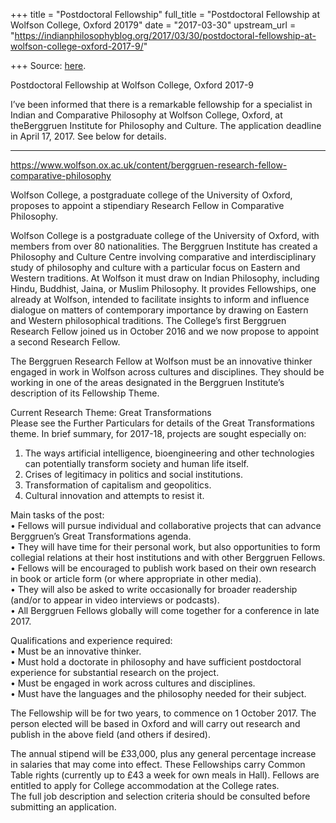 +++
title = "Postdoctoral Fellowship"
full_title = "Postdoctoral Fellowship at Wolfson College, Oxford 20179"
date = "2017-03-30"
upstream_url = "https://indianphilosophyblog.org/2017/03/30/postdoctoral-fellowship-at-wolfson-college-oxford-2017-9/"

+++
Source: [here](https://indianphilosophyblog.org/2017/03/30/postdoctoral-fellowship-at-wolfson-college-oxford-2017-9/).

Postdoctoral Fellowship at Wolfson College, Oxford 2017-9

I’ve been informed that there is a remarkable fellowship for a
specialist in Indian and Comparative Philosophy at Wolfson College,
Oxford, at theBerggruen Institute for Philosophy and Culture. The
application deadline in April 17, 2017. See below for details.

------------------------------------------------------------------------

<https://www.wolfson.ox.ac.uk/content/berggruen-research-fellow-comparative-philosophy>

Wolfson College, a postgraduate college of the University of Oxford,
proposes to appoint a stipendiary Research Fellow in Comparative
Philosophy.

Wolfson College is a postgraduate college of the University of Oxford,
with members from over 80 nationalities. The Berggruen Institute has
created a Philosophy and Culture Centre involving comparative and
interdisciplinary study of philosophy and culture with a particular
focus on Eastern and Western traditions. At Wolfson it must draw on
Indian Philosophy, including Hindu, Buddhist, Jaina, or Muslim
Philosophy. It provides Fellowships, one already at Wolfson, intended to
facilitate insights to inform and influence dialogue on matters of
contemporary importance by drawing on Eastern and Western philosophical
traditions. The College’s first Berggruen Research Fellow joined us in
October 2016 and we now propose to appoint a second Research Fellow.

The Berggruen Research Fellow at Wolfson must be an innovative thinker
engaged in work in Wolfson across cultures and disciplines. They should
be working in one of the areas designated in the Berggruen Institute’s
description of its Fellowship Theme.

Current Research Theme: Great Transformations  
Please see the Further Particulars for details of the Great
Transformations theme. In brief summary, for 2017-18, projects are
sought especially on:

1.  The ways artificial intelligence, bioengineering and other
    technologies can potentially transform society and human life
    itself.
2.  Crises of legitimacy in politics and social institutions.
3.  Transformation of capitalism and geopolitics.
4.  Cultural innovation and attempts to resist it.

Main tasks of the post:  
• Fellows will pursue individual and collaborative projects that can
advance Berggruen’s Great Transformations agenda.  
• They will have time for their personal work, but also opportunities to
form collegial relations at their host institutions and with other
Berggruen Fellows.  
• Fellows will be encouraged to publish work based on their own research
in book or article form (or where appropriate in other media).  
• They will also be asked to write occasionally for broader readership
(and/or to appear in video interviews or podcasts).  
• All Berggruen Fellows globally will come together for a conference in
late 2017.

Qualifications and experience required:  
• Must be an innovative thinker.  
• Must hold a doctorate in philosophy and have sufficient postdoctoral
experience for substantial research on the project.  
• Must be engaged in work across cultures and disciplines.  
• Must have the languages and the philosophy needed for their subject.

The Fellowship will be for two years, to commence on 1 October 2017. The
person elected will be based in Oxford and will carry out research and
publish in the above field (and others if desired).

The annual stipend will be £33,000, plus any general percentage increase
in salaries that may come into effect. These Fellowships carry Common
Table rights (currently up to £43 a week for own meals in Hall). Fellows
are entitled to apply for College accommodation at the College rates.  
The full job description and selection criteria should be consulted
before submitting an application.
